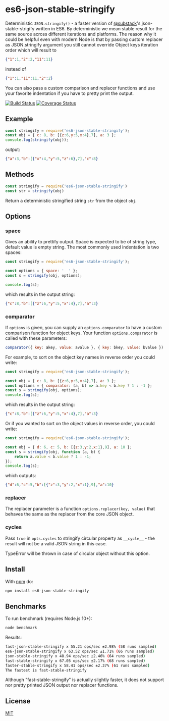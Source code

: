 # es6-json-stable-stringify

Deterministic `JSON.stringify()` - a faster version of [@substack](https://github.com/substack)'s json-stable-strigify written in ES6. By deterministic we mean stable result for the same source across
different iterations and platforms. The reason why it could be helpful even with modern Node is that by passing 
custom replacer as JSON.stringify argument you still cannot override Object keys iteration order which
will result to
``` json
{"1":1,"2":2,"11":11}
```
instead of 
``` json
{"1":1,"11":11,"2":2}
```

You can also pass a custom comparison and replacer functions and use your favorite indentation 
if you have to pretty print the output.

[![Build Status](https://travis-ci.org/udivankin/es6-json-stable-stringify.svg?branch=master)](https://travis-ci.org/udivankin/es6-json-stable-stringify)
[![Coverage Status](https://coveralls.io/repos/github/udivankin/es6-json-stable-stringify/badge.svg?branch=master)](https://coveralls.io/github/udivankin/es6-json-stable-stringify?branch=master)


## Example

``` js
const stringify = require('es6-json-stable-stringify');
const obj = { c: 8, b: [{z:6,y:5,x:4},7], a: 3 };
console.log(stringify(obj));
```

output:

``` json
{"a":3,"b":[{"x":4,"y":5,"z":6},7],"c":8}
```

## Methods

``` js
const stringify = require('es6-json-stable-stringify')
const str = stringify(obj)
```

Return a deterministic stringified string `str` from the object `obj`.

## Options

### space

Gives an ability to prettify output. Space is expected to be of string type, default
value is empty string. The most commonly used indentation is two spaces:

``` js
const stringify = require('es6-json-stable-stringify');

const options = { space: '  ' };
const s = stringify(obj, options);

console.log(s);
```

which results in the output string:

``` json
{"c":8,"b":[{"z":6,"y":5,"x":4},7],"a":3}
```

### comparator

If `options` is given, you can supply an `options.comparator` to have a custom comparison
function for object keys. Your function `options.comparator` is called with these
parameters:

``` js
comparator({ key: akey, value: avalue }, { key: bkey, value: bvalue })
```

For example, to sort on the object key names in reverse order you could write:

``` js
const stringify = require('es6-json-stable-stringify');

const obj = { c: 8, b: [{z:6,y:5,x:4},7], a: 3 };
const options = { comparator: (a, b) => a.key < b.key ? 1 : -1 };
const s = stringify(obj, options);
console.log(s);
```

which results in the output string:

``` json
{"c":8,"b":[{"z":6,"y":5,"x":4},7],"a":3}
```

Or if you wanted to sort on the object values in reverse order, you could write:

``` js
const stringify = require('es6-json-stable-stringify');

const obj = { d: 6, c: 5, b: [{z:3,y:2,x:1},9], a: 10 };
const s = stringify(obj, function (a, b) {
    return a.value < b.value ? 1 : -1;
});
console.log(s);
```

which outputs:

``` json
{"d":6,"c":5,"b":[{"z":3,"y":2,"x":1},9],"a":10}
```

### replacer 

The replacer parameter is a function `options.replacer(key, value)` that behaves the same as the replacer from the core JSON object.

### cycles

Pass `true` in `opts.cycles` to stringify circular property as `__cycle__` - the result will not be a valid JSON string in this case.

TypeError will be thrown in case of circular object without this option.


## Install

With [npm](https://npmjs.org) do:

``` bash
npm install es6-json-stable-stringify
```


## Benchmarks

To run benchmark (requires Node.js 10+):
``` bash
node benchmark
```

Results:
``` bash
fast-json-stable-stringify x 55.21 ops/sec ±2.98% (58 runs sampled)
es6-json-stable-stringify x 63.52 ops/sec ±1.71% (66 runs sampled)
json-stable-stringify x 48.94 ops/sec ±2.46% (64 runs sampled)
fast-stable-stringify x 67.05 ops/sec ±2.17% (68 runs sampled)
faster-stable-stringify x 58.41 ops/sec ±2.37% (61 runs sampled)
The fastest is fast-stable-stringify
```

Although "fast-stable-stringify" is actually slightly faster, it does not support nor 
pretty printed JSON output nor replacer functions.

## License

[MIT](https://github.com/epoberezkin/es6-json-stable-stringify/blob/master/LICENSE)
